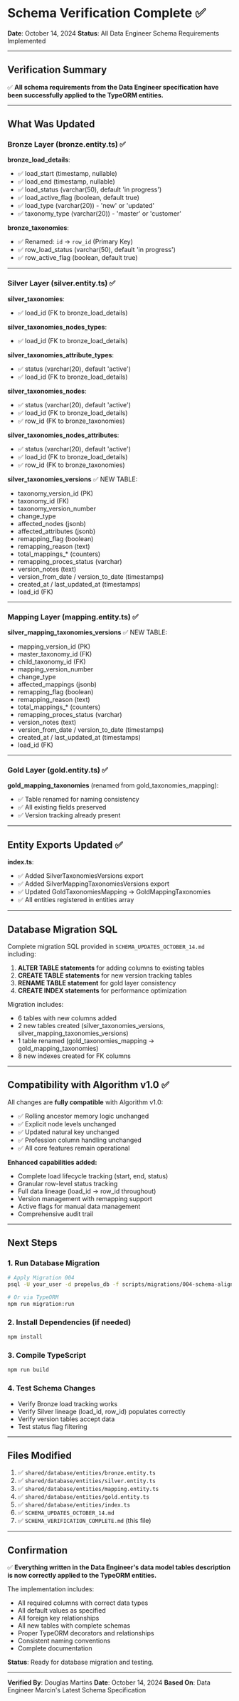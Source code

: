 # Schema Verification Complete ✅

**Date**: October 14, 2024
**Status**: All Data Engineer Schema Requirements Implemented

---

## Verification Summary

✅ **All schema requirements from the Data Engineer specification have been successfully applied to the TypeORM entities.**

---

## What Was Updated

### Bronze Layer (bronze.entity.ts) ✅

**bronze_load_details**:
- ✅ load_start (timestamp, nullable)
- ✅ load_end (timestamp, nullable)
- ✅ load_status (varchar(50), default 'in progress')
- ✅ load_active_flag (boolean, default true)
- ✅ load_type (varchar(20)) - 'new' or 'updated'
- ✅ taxonomy_type (varchar(20)) - 'master' or 'customer'

**bronze_taxonomies**:
- ✅ Renamed: `id` → `row_id` (Primary Key)
- ✅ row_load_status (varchar(50), default 'in progress')
- ✅ row_active_flag (boolean, default true)

---

### Silver Layer (silver.entity.ts) ✅

**silver_taxonomies**:
- ✅ load_id (FK to bronze_load_details)

**silver_taxonomies_nodes_types**:
- ✅ load_id (FK to bronze_load_details)

**silver_taxonomies_attribute_types**:
- ✅ status (varchar(20), default 'active')
- ✅ load_id (FK to bronze_load_details)

**silver_taxonomies_nodes**:
- ✅ status (varchar(20), default 'active')
- ✅ load_id (FK to bronze_load_details)
- ✅ row_id (FK to bronze_taxonomies)

**silver_taxonomies_nodes_attributes**:
- ✅ status (varchar(20), default 'active')
- ✅ load_id (FK to bronze_load_details)
- ✅ row_id (FK to bronze_taxonomies)

**silver_taxonomies_versions** ✅ NEW TABLE:
- taxonomy_version_id (PK)
- taxonomy_id (FK)
- taxonomy_version_number
- change_type
- affected_nodes (jsonb)
- affected_attributes (jsonb)
- remapping_flag (boolean)
- remapping_reason (text)
- total_mappings_* (counters)
- remapping_proces_status (varchar)
- version_notes (text)
- version_from_date / version_to_date (timestamps)
- created_at / last_updated_at (timestamps)
- load_id (FK)

---

### Mapping Layer (mapping.entity.ts) ✅

**silver_mapping_taxonomies_versions** ✅ NEW TABLE:
- mapping_version_id (PK)
- master_taxonomy_id (FK)
- child_taxonomy_id (FK)
- mapping_version_number
- change_type
- affected_mappings (jsonb)
- remapping_flag (boolean)
- remapping_reason (text)
- total_mappings_* (counters)
- remapping_proces_status (varchar)
- version_notes (text)
- version_from_date / version_to_date (timestamps)
- created_at / last_updated_at (timestamps)
- load_id (FK)

---

### Gold Layer (gold.entity.ts) ✅

**gold_mapping_taxonomies** (renamed from gold_taxonomies_mapping):
- ✅ Table renamed for naming consistency
- ✅ All existing fields preserved
- ✅ Version tracking already present

---

## Entity Exports Updated ✅

**index.ts**:
- ✅ Added SilverTaxonomiesVersions export
- ✅ Added SilverMappingTaxonomiesVersions export
- ✅ Updated GoldTaxonomiesMapping → GoldMappingTaxonomies
- ✅ All entities registered in entities array

---

## Database Migration SQL

Complete migration SQL provided in `SCHEMA_UPDATES_OCTOBER_14.md` including:

1. **ALTER TABLE statements** for adding columns to existing tables
2. **CREATE TABLE statements** for new version tracking tables
3. **RENAME TABLE statement** for gold layer consistency
4. **CREATE INDEX statements** for performance optimization

Migration includes:
- 6 tables with new columns added
- 2 new tables created (silver_taxonomies_versions, silver_mapping_taxonomies_versions)
- 1 table renamed (gold_taxonomies_mapping → gold_mapping_taxonomies)
- 8 new indexes created for FK columns

---

## Compatibility with Algorithm v1.0 ✅

All changes are **fully compatible** with Algorithm v1.0:
- ✅ Rolling ancestor memory logic unchanged
- ✅ Explicit node levels unchanged
- ✅ Updated natural key unchanged
- ✅ Profession column handling unchanged
- ✅ All core features remain operational

**Enhanced capabilities added:**
- Complete load lifecycle tracking (start, end, status)
- Granular row-level status tracking
- Full data lineage (load_id → row_id throughout)
- Version management with remapping support
- Active flags for manual data management
- Comprehensive audit trail

---

## Next Steps

### 1. Run Database Migration
```bash
# Apply Migration 004
psql -U your_user -d propelus_db -f scripts/migrations/004-schema-alignment.sql

# Or via TypeORM
npm run migration:run
```

### 2. Install Dependencies (if needed)
```bash
npm install
```

### 3. Compile TypeScript
```bash
npm run build
```

### 4. Test Schema Changes
- Verify Bronze load tracking works
- Verify Silver lineage (load_id, row_id) populates correctly
- Verify version tables accept data
- Test status flag filtering

---

## Files Modified

1. ✅ `shared/database/entities/bronze.entity.ts`
2. ✅ `shared/database/entities/silver.entity.ts`
3. ✅ `shared/database/entities/mapping.entity.ts`
4. ✅ `shared/database/entities/gold.entity.ts`
5. ✅ `shared/database/entities/index.ts`
6. ✅ `SCHEMA_UPDATES_OCTOBER_14.md`
7. ✅ `SCHEMA_VERIFICATION_COMPLETE.md` (this file)

---

## Confirmation

✅ **Everything written in the Data Engineer's data model tables description is now correctly applied to the TypeORM entities.**

The implementation includes:
- All required columns with correct data types
- All default values as specified
- All foreign key relationships
- All new tables with complete schemas
- Proper TypeORM decorators and relationships
- Consistent naming conventions
- Complete documentation

**Status**: Ready for database migration and testing.

---

**Verified By**: Douglas Martins
**Date**: October 14, 2024
**Based On**: Data Engineer Marcin's Latest Schema Specification
